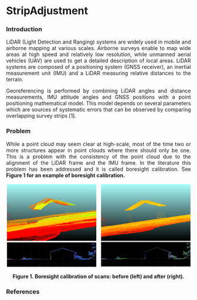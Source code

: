# StripAdjustment

### Introduction
<p align="justify">
LiDAR (Light Detection and Ranging) systems are widely used in mobile and airborne mapping at various scales. Airborne surveys enable to map wide areas at high speed and relatively low resolution, while unmanned aerial vehicles (UAV) are used to get a detailed description of local areas. LiDAR systems are composed of a positioning system (GNSS receiver), an inertial measurement unit (IMU) and a LiDAR measuring relative distances to the terrain.
</p>
<p align="justify">
Georeferencing is performed by combining LiDAR angles and distance measurements, IMU attitude angles and GNSS positions with a point positioning mathematical model. This model depends on several parameters which are sources of systematic errors that can be observed by comparing overlapping survey strips [1].
</p>

### Problem
<p align="justify">
While a point cloud  may seem clear at high-scale, most of the time two or more structures appear in point clouds where there should only be one. This is a problem with the consistency of the point cloud due to the alignment of the LiDAR frame and the IMU frame. In the literature this problem has been addressed and it is called boresight calibration. See <b>Figure 1<b> for an example of boresight calibration. 
</p>

![Screenshot](resources/images/BeforeAfterBoresightCalibration.png)
<p align="center"><b>Figure 1.</b> Boresight calibration of scans: before (left) and after (right).</p>

### References

